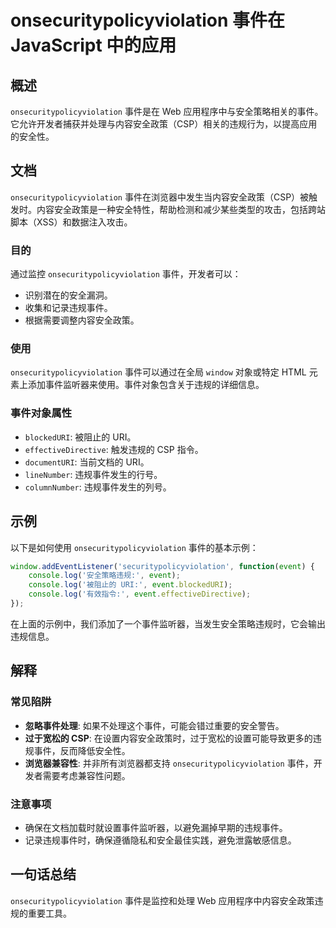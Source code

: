 <!--
Meta Description: # onsecuritypolicyviolation 事件在 JavaScript 中的应用 ## 概述 `onsecuritypolicyviolation` 事件是在 Web 应用程序中与安全策略相关的事件。它允许开发者捕获并处理与内容安全政策（CSP）相关的违规行为，以提高应用的安全性。 #...
Meta Keywords: onsecuritypolicyviolation, csp, event, uri, console
-->

# onsecuritypolicyviolation 事件在 JavaScript 中的应用

## 概述
`onsecuritypolicyviolation` 事件是在 Web 应用程序中与安全策略相关的事件。它允许开发者捕获并处理与内容安全政策（CSP）相关的违规行为，以提高应用的安全性。

## 文档
`onsecuritypolicyviolation` 事件在浏览器中发生当内容安全政策（CSP）被触发时。内容安全政策是一种安全特性，帮助检测和减少某些类型的攻击，包括跨站脚本（XSS）和数据注入攻击。

### 目的
通过监控 `onsecuritypolicyviolation` 事件，开发者可以：
- 识别潜在的安全漏洞。
- 收集和记录违规事件。
- 根据需要调整内容安全政策。

### 使用
`onsecuritypolicyviolation` 事件可以通过在全局 `window` 对象或特定 HTML 元素上添加事件监听器来使用。事件对象包含关于违规的详细信息。

### 事件对象属性
- `blockedURI`: 被阻止的 URI。
- `effectiveDirective`: 触发违规的 CSP 指令。
- `documentURI`: 当前文档的 URI。
- `lineNumber`: 违规事件发生的行号。
- `columnNumber`: 违规事件发生的列号。

## 示例
以下是如何使用 `onsecuritypolicyviolation` 事件的基本示例：

```javascript
window.addEventListener('securitypolicyviolation', function(event) {
    console.log('安全策略违规:', event);
    console.log('被阻止的 URI:', event.blockedURI);
    console.log('有效指令:', event.effectiveDirective);
});
```

在上面的示例中，我们添加了一个事件监听器，当发生安全策略违规时，它会输出违规信息。

## 解释
### 常见陷阱
- **忽略事件处理**: 如果不处理这个事件，可能会错过重要的安全警告。
- **过于宽松的 CSP**: 在设置内容安全政策时，过于宽松的设置可能导致更多的违规事件，反而降低安全性。
- **浏览器兼容性**: 并非所有浏览器都支持 `onsecuritypolicyviolation` 事件，开发者需要考虑兼容性问题。

### 注意事项
- 确保在文档加载时就设置事件监听器，以避免漏掉早期的违规事件。
- 记录违规事件时，确保遵循隐私和安全最佳实践，避免泄露敏感信息。

## 一句话总结
`onsecuritypolicyviolation` 事件是监控和处理 Web 应用程序中内容安全政策违规的重要工具。